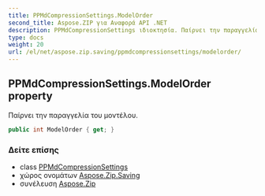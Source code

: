 ```yaml
---
title: PPMdCompressionSettings.ModelOrder
second_title: Aspose.ZIP για Αναφορά API .NET
description: PPMdCompressionSettings ιδιοκτησία. Παίρνει την παραγγελία του μοντέλου.
type: docs
weight: 20
url: /el/net/aspose.zip.saving/ppmdcompressionsettings/modelorder/
---
```

## PPMdCompressionSettings.ModelOrder property

Παίρνει την παραγγελία του μοντέλου.

```csharp
public int ModelOrder { get; }
```

### Δείτε επίσης

* class [PPMdCompressionSettings](../)
* χώρος ονομάτων [Aspose.Zip.Saving](../../ppmdcompressionsettings/)
* συνέλευση [Aspose.Zip](../../../)


